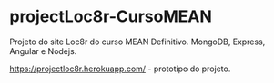 # projectLoc8r-CursoMEAN

Projeto do site Loc8r do curso MEAN Definitivo.
MongoDB, Express, Angular e Nodejs.

https://projectloc8r.herokuapp.com/ - prototipo do projeto.
